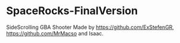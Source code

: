 # SpaceRocks-FinalVersion
SideScrolling GBA Shooter Made by https://github.com/ExStefenGR, https://github.com/MrMacso and Isaac.
